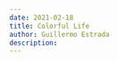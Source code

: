 ```yaml
---
date: 2021-02-18
title: Colorful Life
author: Guillermo Estrada
description: 
---
```

<script>
let size;             // width * height (DRY)
let state, next;      // current and nex generation
let percentage = 25;  // ~% of live cells to seed
let live = true;      // Use booleans as we don't need to store
let dead = false;     // the color, it's calculated on draw
let offset;           // hold the adjacent offsets of neighbours
let resolution = 10;  // to create a virtual grid on top the canvas
let half;             // readability

function setup() {
  createCanvas(1280, 720);
  frameRate(15);
  noStroke();
  width = width / resolution;
  height = height / resolution;
  size = width * height;
  half = resolution / 2;
  state = Array(size).fill(dead);
  next = Array(size).fill(dead);
  offset = [    // offsets for neighbours in 1D array
    -width - 1, // nw
    -width,     // n
    -width + 1, // ne
    1,          // e
    width + 1,  // se
    width,      // s
    width - 1,  // sw
    -1,         // w
  ];
  seed();       
}

// Main rendering loop
function draw() {
  if (mouseIsPressed === true) {
    let i = floor(mouseY / resolution) * width + floor(mouseX / resolution);
    state[i] = live;
    cell(i, mouseX, mouseY);
    return;
  }
  
  clear();
  background(0);
  for (let i = 0; i < size; i++) {
    if (state[i]) {
      let x = (i % width) * resolution;
      let y = (i / width) * resolution;
      cell(i, x, y);
    }
  }
  step();  
}

// Draws a colored circle with interpolated hue
function cell(i, x, y) {
  fill(`hsl(${floor(map(i,0,size,0,360))},100%,50%)`);
  circle(floor(x) + half, floor(y) + half, resolution);
}

// Randomly seeds the state with live cells
function seed() {
  state.fill(dead);
  const living = floor(size * percentage / 100);
  for (let i = 0; i < living; i++) {
    state[floor(random(size))] = live;
  }
}

// Creates the next generation of cells
function step() {
  for (let i = 0; i < size; i++) {
    let neighbours = 0;
    for (let j of offset) {
      neighbours += at(i + j);
    }
    if      ((state[i] == live) && (neighbours < 2))  next[i] = dead;      // under-population
    else if ((state[i] == live) && (neighbours > 3))  next[i] = dead;      // over-population
    else if ((state[i] == dead) && (neighbours == 3)) next[i] = live;      // reproduction
    else                                              next[i] = state[i];  // stasis
  }
  let tmp = state; state = next; next = tmp;
}

// Gets cell 'status' at a given index (1D)
function at(i) {
  if (i < 0) i += size;
  if (i > size) i -= size;
  return state[i] == live ? 1 : 0;
}
</script>

